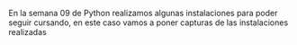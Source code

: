 En la semana 09 de Python realizamos algunas instalaciones para poder seguir cursando, en este caso vamos a poner capturas de las instalaciones realizadas
